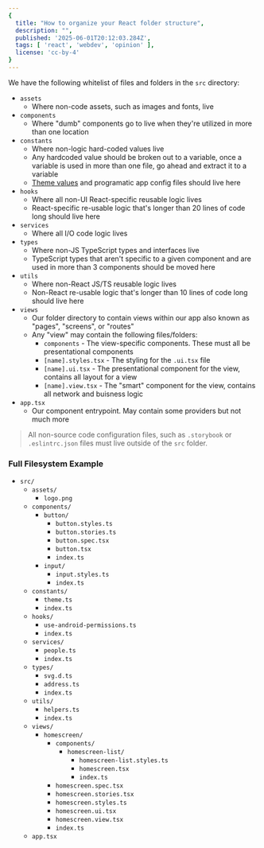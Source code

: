 ```yaml
---
{
  title: "How to organize your React folder structure",
  description: "",
  published: '2025-06-01T20:12:03.284Z',
  tags: [ 'react', 'webdev', 'opinion' ],
  license: 'cc-by-4'
}
---
```



We have the following whitelist of files and folders in the `src` directory:

- `assets`
	- Where non-code assets, such as images and fonts, live
- `components`
	- Where "dumb" components go to live when they're utilized in more than one location
- `constants`
	- Where non-logic hard-coded values live
	- Any hardcoded value should be broken out to a variable, once a variable is used in more than one file, go ahead
	  and extract it to a variable
	- [Theme values](https://styled-components.com/docs/advanced#theming) and programatic app config files should live
	  here
- `hooks`
	- Where all non-UI React-specific reusable logic lives
	- React-specific re-usable logic that's longer than 20 lines of code long should live here
- `services`
	- Where all I/O code logic lives
- `types`
	- Where non-JS TypeScript types and interfaces live
	- TypeScript types that aren't specific to a given component and are used in more than 3 components should be moved
	  here
- `utils`
	- Where non-React JS/TS reusable logic lives
	- Non-React re-usable logic that's longer than 10 lines of code long should live here
- `views`
	- Our folder directory to contain views within our app also known as "pages", "screens", or "routes"
	- Any "view" may contain the following files/folders:
		- `components` - The view-specific components. These must all be presentational components
		- `[name].styles.tsx` - The styling for the `.ui.tsx` file
		- `[name].ui.tsx` - The presentational component for the view, contains all layout for a view
		- `[name].view.tsx` - The "smart" component for the view, contains all network and buisness logic
- `app.tsx`
	- Our component entrypoint. May contain some providers but not much more

> All non-source code configuration files, such as `.storybook` or `.eslintrc.json` files must live outside of the `src`
> folder.

### Full Filesystem Example

<!-- ::start:filetree -->

- `src/`
	- `assets/`
		- `logo.png`
	- `components/`
		- `button/`
			- `button.styles.ts`
			- `button.stories.ts`
			- `button.spec.tsx`
			- `button.tsx`
			- `index.ts`
		- `input/`
			- `input.styles.ts`
			- `index.ts`
	- `constants/`
		- `theme.ts`
		- `index.ts`
	- `hooks/`
		- `use-android-permissions.ts`
		- `index.ts`
	- `services/`
		- `people.ts`
		- `index.ts`
	- `types/`
		- `svg.d.ts`
		- `address.ts`
		- `index.ts`
	- `utils/`
		- `helpers.ts`
		- `index.ts`
	- `views/`
		- `homescreen/`
			- `components/`
				- `homescreen-list/`
					- `homescreen-list.styles.ts`
					- `homescreen.tsx`
					- `index.ts`
			- `homescreen.spec.tsx`
			- `homescreen.stories.tsx`
			- `homescreen.styles.ts`
			- `homescreen.ui.tsx`
			- `homescreen.view.tsx`
			- `index.ts`
	- `app.tsx`

<!-- ::end:filetree -->
